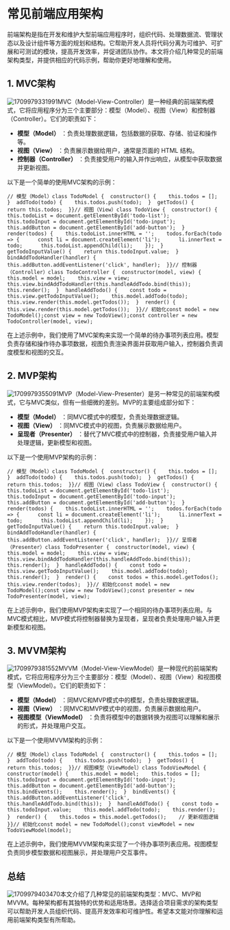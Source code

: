 # 常见前端应用架构

前端架构是指在开发和维护大型前端应用程序时，组织代码、处理数据流、管理状态以及设计组件等方面的规划和结构。它帮助开发人员将代码分离为可维护、可扩展和可测试的模块，提高开发效率，并促进团队协作。本文将介绍几种常见的前端架构类型，并提供相应的代码示例，帮助你更好地理解和使用。

## **1. MVC架构**

![1709979331991](C:\Users\Administrator\AppData\Roaming\Typora\typora-user-images\1709979331991.png)MVC（Model-View-Controller）是一种经典的前端架构模式，它将应用程序分为三个主要部分：模型（Model）、视图（View）和控制器（Controller）。它们的职责如下：

- **模型（Model）** ：负责处理数据逻辑，包括数据的获取、存储、验证和操作等。
- **视图（View）** ：负责展示数据给用户，通常是页面的 HTML 结构。
- **控制器（Controller）** ：负责接受用户的输入并作出响应，从模型中获取数据并更新视图。

以下是一个简单的使用MVC架构的示例：

```
// 模型（Model）class TodoModel {  constructor() {    this.todos = [];  }  addTodo(todo) {    this.todos.push(todo);  }  getTodos() {    return this.todos;  }}// 视图（View）class TodoView {  constructor() {    this.todoList = document.getElementById('todo-list');    this.todoInput = document.getElementById('todo-input');    this.addButton = document.getElementById('add-button');  }  render(todos) {    this.todoList.innerHTML = '';    todos.forEach(todo => {      const li = document.createElement('li');      li.innerText = todo;      this.todoList.appendChild(li);    });  }  getTodoInputValue() {    return this.todoInput.value;  }  bindAddTodoHandler(handler) {    this.addButton.addEventListener('click', handler);  }}// 控制器（Controller）class TodoController {  constructor(model, view) {    this.model = model;    this.view = view;    this.view.bindAddTodoHandler(this.handleAddTodo.bind(this));    this.render();  }  handleAddTodo() {    const todo = this.view.getTodoInputValue();    this.model.addTodo(todo);    this.view.render(this.model.getTodos());  }  render() {    this.view.render(this.model.getTodos());  }}// 初始化const model = new TodoModel();const view = new TodoView();const controller = new TodoController(model, view);
```

在上述示例中，我们使用了MVC架构来实现一个简单的待办事项列表应用。模型负责存储和操作待办事项数据，视图负责渲染界面并获取用户输入，控制器负责调度模型和视图的交互。

## **2. MVP架构**

![1709979355091](C:\Users\Administrator\AppData\Roaming\Typora\typora-user-images\1709979355091.png)MVP（Model-View-Presenter）是另一种常见的前端架构模式，它与MVC类似，但有一些细微的差别。MVP的主要组成部分如下：

- **模型（Model）** ：同MVC模式中的模型，负责处理数据逻辑。
- **视图（View）** ：同MVC模式中的视图，负责展示数据给用户。
- **呈现者（Presenter）** ：替代了MVC模式中的控制器，负责接受用户输入并处理逻辑，更新模型和视图。

以下是一个使用MVP架构的示例：

```
// 模型（Model）class TodoModel {  constructor() {    this.todos = [];  }  addTodo(todo) {    this.todos.push(todo);  }  getTodos() {    return this.todos;  }}// 视图（View）class TodoView {  constructor() {    this.todoList = document.getElementById('todo-list');    this.todoInput = document.getElementById('todo-input');    this.addButton = document.getElementById('add-button');  }  render(todos) {    this.todoList.innerHTML = '';    todos.forEach(todo => {      const li = document.createElement('li');      li.innerText = todo;      this.todoList.appendChild(li);    });  }  getTodoInputValue() {    return this.todoInput.value;  }  bindAddTodoHandler(handler) {    this.addButton.addEventListener('click', handler);  }}// 呈现者（Presenter）class TodoPresenter {  constructor(model, view) {    this.model = model;    this.view = view;    this.view.bindAddTodoHandler(this.handleAddTodo.bind(this));    this.render();  }  handleAddTodo() {    const todo = this.view.getTodoInputValue();    this.model.addTodo(todo);    this.render();  }  render() {    const todos = this.model.getTodos();    this.view.render(todos);  }}// 初始化const model = new TodoModel();const view = new TodoView();const presenter = new TodoPresenter(model, view);
```

在上述示例中，我们使用MVP架构来实现了一个相同的待办事项列表应用。与MVC模式相比，MVP模式将控制器替换为呈现者，呈现者负责处理用户输入并更新模型和视图。

## **3. MVVM架构**

![1709979381552](C:\Users\Administrator\AppData\Roaming\Typora\typora-user-images\1709979381552.png)MVVM（Model-View-ViewModel）是一种现代的前端架构模式，它将应用程序分为三个主要部分：模型（Model）、视图（View）和视图模型（ViewModel）。它们的职责如下：

- **模型（Model）** ：同MVC和MVP模式中的模型，负责处理数据逻辑。
- **视图（View）** ：同MVC和MVP模式中的视图，负责展示数据给用户。
- **视图模型（ViewModel）** ：负责将模型中的数据转换为视图可以理解和展示的形式，并处理用户交互。

以下是一个使用MVVM架构的示例：

```
// 模型（Model）class TodoModel {  constructor() {    this.todos = [];  }  addTodo(todo) {    this.todos.push(todo);  }  getTodos() {    return this.todos;  }}// 视图模型（ViewModel）class TodoViewModel {  constructor(model) {    this.model = model;    this.todos = [];    this.todoInput = document.getElementById('todo-input');    this.addButton = document.getElementById('add-button');    this.bindEvents();    this.render();  }  bindEvents() {    this.addButton.addEventListener('click', this.handleAddTodo.bind(this));  }  handleAddTodo() {    const todo = this.todoInput.value;    this.model.addTodo(todo);    this.render();  }  render() {    this.todos = this.model.getTodos();    // 更新视图逻辑  }}// 初始化const model = new TodoModel();const viewModel = new TodoViewModel(model);
```

在上述示例中，我们使用MVVM架构来实现了一个待办事项列表应用。视图模型负责同步模型数据和视图展示，并处理用户交互事件。

## **总结**

![1709979403470](C:\Users\Administrator\AppData\Roaming\Typora\typora-user-images\1709979403470.png)本文介绍了几种常见的前端架构类型：MVC、MVP和MVVM。每种架构都有其独特的优势和适用场景。选择适合项目需求的架构类型可以帮助开发人员组织代码、提高开发效率和可维护性。希望本文能对你理解和运用前端架构类型有所帮助。